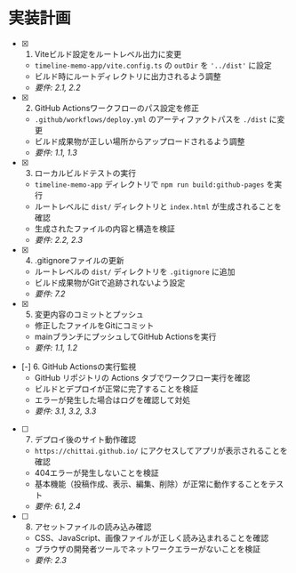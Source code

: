 # 実装計画

- [x] 1. Viteビルド設定をルートレベル出力に変更
  - `timeline-memo-app/vite.config.ts` の `outDir` を `'../dist'` に設定
  - ビルド時にルートディレクトリに出力されるよう調整
  - _要件: 2.1, 2.2_

- [x] 2. GitHub Actionsワークフローのパス設定を修正
  - `.github/workflows/deploy.yml` のアーティファクトパスを `./dist` に変更
  - ビルド成果物が正しい場所からアップロードされるよう調整
  - _要件: 1.1, 1.3_

- [x] 3. ローカルビルドテストの実行
  - `timeline-memo-app` ディレクトリで `npm run build:github-pages` を実行
  - ルートレベルに `dist/` ディレクトリと `index.html` が生成されることを確認
  - 生成されたファイルの内容と構造を検証
  - _要件: 2.2, 2.3_

- [x] 4. .gitignoreファイルの更新
  - ルートレベルの `dist/` ディレクトリを `.gitignore` に追加
  - ビルド成果物がGitで追跡されないよう設定
  - _要件: 7.2_

- [x] 5. 変更内容のコミットとプッシュ
  - 修正したファイルをGitにコミット
  - mainブランチにプッシュしてGitHub Actionsを実行
  - _要件: 1.1, 1.2_

- [-] 6. GitHub Actionsの実行監視
  - GitHub リポジトリの Actions タブでワークフロー実行を確認
  - ビルドとデプロイが正常に完了することを検証
  - エラーが発生した場合はログを確認して対処
  - _要件: 3.1, 3.2, 3.3_

- [ ] 7. デプロイ後のサイト動作確認
  - `https://chittai.github.io/` にアクセスしてアプリが表示されることを確認
  - 404エラーが発生しないことを検証
  - 基本機能（投稿作成、表示、編集、削除）が正常に動作することをテスト
  - _要件: 6.1, 2.4_

- [ ] 8. アセットファイルの読み込み確認
  - CSS、JavaScript、画像ファイルが正しく読み込まれることを確認
  - ブラウザの開発者ツールでネットワークエラーがないことを検証
  - _要件: 2.3_

